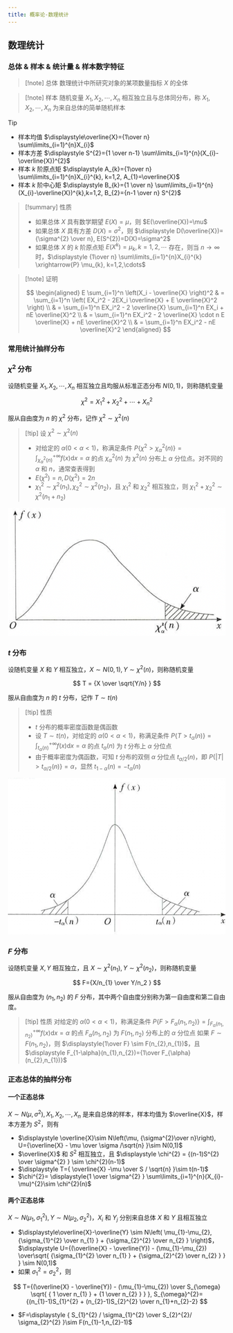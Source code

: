 ```yaml
---
title: 概率论-数理统计
---
```


## 数理统计

### 总体 & 样本 & 统计量 & 样本数字特征

> [!note] 总体
> 数理统计中所研究对象的某项数量指标 $X$ 的全体

> [!note] 样本
> 随机变量 $X_{1},X_{2},\cdots, X_{n}$ 相互独立且与总体同分布，称 $X_{1},X_{2},\cdots, X_{n}$ 为来自总体的简单随机样本

> [!tip]
> - 样本均值 $\displaystyle\overline{X}={1\over n} \sum\limits_{i=1}^{n}X_{i}$
> - 样本方差 $\displaystyle S^{2}={1 \over n-1} \sum\limits_{i=1}^{n}(X_{i}-\overline{X})^{2}$
> - 样本 $k$ 阶原点矩 $\displaystyle A_{k}={1\over n} \sum\limits_{i=1}^{n}X_{i}^{k}, k=1,2, A_{1}=\overline{X}$
> - 样本 $k$ 阶中心矩 $\displaystyle B_{k}={1 \over n} \sum\limits_{i=1}^{n}(X_{i}-\overline{X})^{k},k=1,2, B_{2}={n-1 \over n} S^{2}$

> [!summary] 性质
> - 如果总体 $X$ 具有数学期望 $E(X)=\mu$，则 $E(\overline{X})=\mu$
> - 如果总体 $X$ 具有方差 $D(X)=\sigma^{2}$，则 $\displaystyle D(\overline{X})={\sigma^{2} \over n}, E(S^{2})=D(X)=\sigma^2$
> - 如果总体 $X$ 的 $k$ 阶原点矩 $E(X^{k})=\mu_{k}, k=1,2,\cdots$ 存在，则当 $n \to \infty$ 时，$\displaystyle {1\over n} \sum\limits_{i=1}^{n}X_{i}^{k} \xrightarrow{P} \mu_{k}, k=1,2,\cdots$

> [!note] 证明
>
> $$
> \begin{aligned}
> E \sum_{i=1}^n \left(X_i - \overline{X} \right)^2
> & = \sum_{i=1}^n \left( EX_i^2 - 2EX_i \overline{X} + E \overline{X}^2 \right) \\
> & = \sum_{i=1}^n EX_i^2 - 2 \overline{X} \sum_{i=1}^n EX_i + nE \overline{X}^2 \\
> & = \sum_{i=1}^n EX_i^2 - 2 \overline{X} \cdot n E \overline{X} + nE \overline{X}^2 \\
> & = \sum_{i=1}^n EX_i^2 - nE \overline{X}^2
> \end{aligned}
> $$


### 常用统计抽样分布

### $\chi^{2}$ 分布


设随机变量 $X_{1}, X_{2}, \cdots, X_{n}$ 相互独立且均服从标准正态分布 $N(0,1)$，则称随机变量

$$
\chi^{2}=X_{1}^{2}+X_{2}^{2}+\cdots + X_{n}^{2}
$$

服从自由度为 $n$ 的 $\chi^{2}$ 分布，记作 $\chi^{2}\sim \chi^{2}(n)$

> [!tip] 设 $\chi^{2}\sim\chi^2(n)$
> - 对给定的 $\alpha(0 < \alpha < 1)$，称满足条件 $P\{\chi^{2}>\chi^{2}_{\alpha}(n)\}=\displaystyle\int_{\chi_{\alpha}^{2}(n)}^{+\infty}f(x) \mathrm{d} x=\alpha$ 的点 $\chi_{\alpha}^{2}(n)$ 为 $\chi^{2}(n)$ 分布上 $\alpha$ 分位点。对不同的 $\alpha$ 和 $n$，通常查表得到
> - $E(\chi^{2})=n,D(\chi^{2})=2n$
> - $\chi_{1}^{2}\sim \chi^{2}(n_{1}), \chi_{2}^{2}\sim \chi^{2}(n_{2})$，且 $\chi_{1}^{2}$ 和 $\chi_{2}^{2}$ 相互独立，则 $\chi_{1}^{2}+\chi_{2}^{2}\sim \chi^{2}(n_{1}+ n_{2})$

![](./../assets/math-prob-chi2.png)

### $t$ 分布

设随机变量 $X$ 和 $Y$ 相互独立，$X \sim N(0,1),Y\sim\chi^{2}(n)$，则称随机变量

$$
T = {X \over \sqrt{Y/n} }
$$

服从自由度为 $n$ 的 $t$ 分布，记作 $T\sim t(n)$

> [!tip] 性质
> - $t$ 分布的概率密度函数是偶函数
> - 设 $T\sim t(n)$，对给定的 $\alpha(0<\alpha < 1)$，称满足条件 $\displaystyle P\{T > t_{\alpha}(n)\}=\int_{t_{\alpha}(n)}^{+\infty}f(x) \mathrm{d}x=\alpha$ 的点 $t_{\alpha}(n)$ 为 $t$ 分布上 $\alpha$ 分位点
> - 由于概率密度为偶函数，可知 $t$ 分布的双侧 $\alpha$ 分位点 $t_{\alpha/2}(n)$，即 $P\{|T|>t_{\alpha/2}(n) \}=\alpha$，显然 $t_{1-\alpha}(n)=-t_{\alpha}(n)$

![](./../assets/math-probe-t.png)

### $F$ 分布

设随机变量 $X,Y$ 相互独立，且 $X \sim \chi^{2}(n_{1}), Y\sim \chi^{2}(n_{2})$，则称随机变量

$$
F={X/n_{1} \over Y/n_2 }
$$

服从自由度为 $(n_1,n_2)$ 的 $F$ 分布，其中两个自由度分别称为第一自由度和第二自由度。

> [!tip] 性质
> 对给定的 $\alpha(0<\alpha<1)$，称满足条件 $P\{ F > F_{\alpha}(n_{1},n_{2}) \}=\displaystyle\int_{F_{\alpha}(n_{1}, n_{2})}^{+\infty}f(x)\mathrm{d}x=\alpha$ 的点 $F_{\alpha}(n_{1},n_{2})$ 为 $F(n_{1},n_{2})$ 分布上的 $\alpha$ 分位点
> 如果 $F\sim F(n_{1},n_{2})$，则 $\displaystyle{1\over F} \sim F(n_{2},n_{1})$，且 $\displaystyle F_{1-\alpha}(n_{1},n_{2})={1\over F_{\alpha}(n_{2},n_{1})}$

### 正态总体的抽样分布

#### 一个正态总体

$X \sim N(\mu, \sigma^{2}), X_{1},X_{2},\cdots,X_n$ 是来自总体的样本，样本均值为 $\overline{X}$，样本方差为 $S^{2}$，则有

- $\displaystyle \overline{X}\sim N\left(\mu, {\sigma^{2}\over n}\right), U={\overline{X} - \mu \over \sigma /\sqrt{n} }\sim N(0,1)$
- $\overline{X}$ 和 $S^{2}$ 相互独立，且 $\displaystyle \chi^{2} = {(n-1)S^{2} \over \sigma^{2} } \sim \chi^{2}(n-1)$
- $\displaystyle T={ \overline{X} -\mu \over S / \sqrt{n}  }\sim t(n-1)$
- $\chi^{2}= \displaystyle{1 \over \sigma^{2} } \sum\limits_{i=1}^{n}(X_{i}-\mu)^{2}\sim \chi^{2}(n)$

#### 两个正态总体

$X \sim N(\mu_{1}, \sigma_{1}^{2}),Y\sim N(\mu_{2}, \sigma_{2}^{2})$，$X_i$ 和 $Y_j$ 分别来自总体 $X$ 和 $Y$ 且相互独立

- $\displaystyle\overline{X}-\overline{Y} \sim N\left( \mu_{1}-\mu_{2}, {\sigma_{1}^{2} \over n_{1} } + {\sigma_{2}^{2} \over n_{2} } \right)$，$\displaystyle U={(\overline{X} - \overline{Y}) - (\mu_{1}-\mu_{2}) \over\sqrt{ {\sigma_{1}^{2} \over n_{1} } + {\sigma_{2}^{2} \over n_{2} } } } \sim N(0,1)$
- 如果 $\sigma_{1}^{2}=\sigma_{2}^{2}$，则

$$
T={(\overline{X} - \overline{Y}) - (\mu_{1}-\mu_{2}) \over S_{\omega} \sqrt{ { 1 \over n_{1} } + {1 \over n_{2} } } }, S_{\omega}^{2}={(n_{1}-1)S_{1}^{2} + (n_{2}-1)S_{2}^{2} \over n_{1}+n_{2}-2}
$$

- $F=\displaystyle { S_{1}^{2} / \sigma_{1}^{2} \over S_{2}^{2}/ \sigma_{2}^{2} }\sim F(n_{1}-1,n_{2}-1)$


